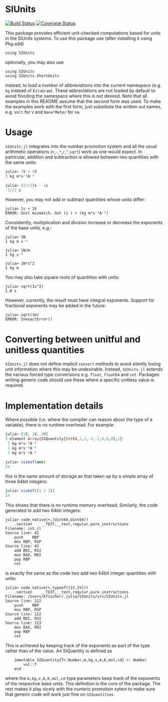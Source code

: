 # SIUnits

[![Build Status](https://travis-ci.org/loladiro/SIUnits.jl.png)](https://travis-ci.org/loladiro/SIUnits.jl)
[![Coverage Status](https://coveralls.io/repos/loladiro/SIUnits.jl/badge.png?branch=master)](https://coveralls.io/r/loladiro/SIUnits.jl?branch=master)

This package provides efficient unit-checked computations based for units in the
SIUnits systems. To use this package use (after installing it using Pkg.add)
```
using SIUnits
```
optionally, you may also use
```
using SIUnits
using SIUnits.ShortUnits
```
instead, to load a number of abbreviations into the current namespace
(e.g. `kg` instead of `KiloGram`). These abbreviations are not loaded
by default to avoid flooding the namespace where this is not desired. 
Note that all examples in this README assume that the second form was
used. To make the examples work with the first form, just substitute the
written out names, e.g. `Volt` for `V` and `Nano*Meter` for `nm`.

# Usage

`SIUnits.jl` integrates into the number promotion system and all the usual
arithmetic operations (`+`,`-`,`*`,`/`,`^`,`sqrt`) work as one would expect. 
In particular, addition and subtraction is allowed between two quantities with
the same units:

```julia
julia> 1V + 2V
3 kg m²s⁻³A⁻¹

julia> (1//2)s - 1s
-1//2 s
```

However, you may not add or subtract quantities whose units differ:
```
julia> 1s + 2V
ERROR: Unit mismatch. Got (s ) + (kg m²s⁻³A⁻¹)
```

Consistently, multiplication and division increase or decrease the exponents 
of the base units, e.g.:

```
julia> 1N
1 kg m s⁻²

julia> 1N/m
1 kg s⁻²

julia> 1N*s^2
1 kg m
```

You may also take square roots of quantities with units:
```
julia> sqrt(1s^2)
1.0 s
```

However, currently, the result must have integral exponents. Support for
fractional exponents may be added in the future:

```
julia> sqrt(1m)
ERROR: InexactError()
```

# Converting between unitful and unitless quantities

`SIUnits.jl` does not define implicit `convert` methods to avoid silently losing
unit information where this may be undesirable. Instead, `SIUnits.jl` extends
the various forced type conversions e.g. `float`, `float64` and `int`. Packages
writing generic code should use these where a specific unitless value is 
required. 

# Implementation details

Where possible (i.e. where the compiler can reason about the
type of a variable), there is no runtime overhead. For example:

```julia
julia> [1V, 2V, 3V]
3-element Array{SIQuantity{Int64,2,1,-3,-1,0,0,0},1}:
 1 kg m²s⁻³A⁻¹
 2 kg m²s⁻³A⁻¹
 3 kg m²s⁻³A⁻¹

julia> sizeof(ans)
24

```

this is the same amount of storage as that taken up by a simple array of three
64bit integers:

```julia
julia> sizeof([1 2 3])
24
```

This shows that there is no runtime memory overhead. Similarly, the code 
generated to add two 64bit integers:

```
julia> code_native(+,(Uint64,Uint64))
    .section    __TEXT,__text,regular,pure_instructions
Filename: int.jl
Source line: 42
    push    RBP
    mov RBP, RSP
Source line: 42
    add RDI, RSI
    mov RAX, RDI
    pop RBP
    ret
```

is exactly the same as the code two add two 64bit integer quantities with units:

```
julia> code_native(+,typeof((1V,2V)))
    .section    __TEXT,__text,regular,pure_instructions
Filename: /Users/kfischer/.julia/SIUnits/src/SIUnits.jl
Source line: 122
    push    RBP
    mov RBP, RSP
Source line: 122
    add RDI, RSI
Source line: 123
    mov RAX, RDI
    pop RBP
    ret
``` 

This is achieved by keeping track of the exponents as part of the type rather
than of the value. An SIQuantity is defined as

```
    immutable SIQuantity{T<:Number,m,kg,s,A,K,mol,cd} <: Number
        val::T
    end
```

where the `m,kg,s,A,K,mol,cd` type parameters keep track of the exponents of 
the respective base units. This definition is the core of the package. The
rest makes it play nicely with the numeric promotion sytem to make sure that
generic code will work just fine on `SIQuantities`.
